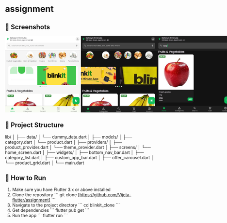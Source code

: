 # assignment
## 📱 Screenshots

<div style="display: flex; flex-direction: row;">
  <img src="assets/screenshots/homescreen1.png" width="250" >
  <img src="assets/screenshots/homescreen2.png" width="250" >
  <img src="assets/screenshots/homescreen3.png" width="250">
  <img src="assets/screenshots/homescreen4.png" width="250">
</div>

## 📂 Project Structure

lib/
│
├── data/
│   └── dummy_data.dart
│
├── models/
│   ├── category.dart
│   └── product.dart
│
├── providers/
│   ├── product_provider.dart
│   └── theme_provider.dart
│
├── screens/
│   └── home_screen.dart
│
├── widgets/
│   ├── bottom_nav_bar.dart
│   ├── category_list.dart
│   ├── custom_app_bar.dart
│   ├── offer_carousel.dart
│   └── product_grid.dart
│
└── main.dart

## 🚀 How to Run

1. Make sure you have Flutter 3.x or above installed
2. Clone the repository
   \`\`\`
   git clone [https://github.com/Vijeta-flutter/assignment]
   \`\`\`
3. Navigate to the project directory
   \`\`\`
   cd blinkit_clone
   \`\`\`
4. Get dependencies
   \`\`\`
   flutter pub get
   \`\`\`
5. Run the app
   \`\`\`
   flutter run
   \`\`\`
